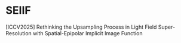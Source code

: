 # SEIIF
[ICCV2025] Rethinking the Upsampling Process in Light Field Super-Resolution with Spatial-Epipolar Implicit Image Function
